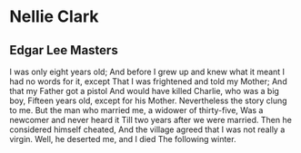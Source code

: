 # Nellie Clark
## Edgar Lee Masters
I was only eight years old;
And before I grew up and knew what it meant
I had no words for it, except
That I was frightened and told my
Mother; And that my Father got a pistol
And would have killed Charlie, who was a big boy,
Fifteen years old, except for his Mother.
Nevertheless the story clung to me.
But the man who married me, a widower of thirty-five,
Was a newcomer and never heard it
Till two years after we were married.
Then he considered himself cheated,
And the village agreed that I was not really a virgin.
Well, he deserted me, and I died
The following winter.